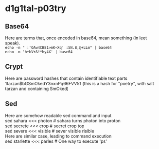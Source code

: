 # d1g1tal-p03try

## Base64
Here are terms that, once encoded in base64, mean something (in leet speak).  
``echo -n " :'OAw4CB81>mK~Xq' :5N.B,@+LLm" | base64``  
``echo -n 'h+bV+&!*hy4X' | base64``  

## Crypt
Here are password hashes that contain identifiable text parts  
$1$tarzan$bGSmOkedY3nxnPq66FVV51 (this is a hash for "poetry", with salt tarzan and containing SmOked)

## Sed
Here are somehow readable sed command and input  
sed sahara <<< photon   # sahara turns photon into proton  
sed secrete <<< crop    # secret crop top  
sed severe <<< visible  # sever visible risible  
Here are similar case, leading to command execution  
sed starlette <<< parles        # One way to execute 'ps'  
